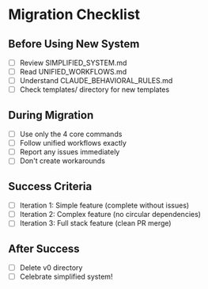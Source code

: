 # Migration Checklist

## Before Using New System

- [ ] Review SIMPLIFIED_SYSTEM.md
- [ ] Read UNIFIED_WORKFLOWS.md
- [ ] Understand CLAUDE_BEHAVIORAL_RULES.md
- [ ] Check templates/ directory for new templates

## During Migration

- [ ] Use only the 4 core commands
- [ ] Follow unified workflows exactly
- [ ] Report any issues immediately
- [ ] Don't create workarounds

## Success Criteria

- [ ] Iteration 1: Simple feature (complete without issues)
- [ ] Iteration 2: Complex feature (no circular dependencies)
- [ ] Iteration 3: Full stack feature (clean PR merge)

## After Success

- [ ] Delete v0 directory
- [ ] Celebrate simplified system!
